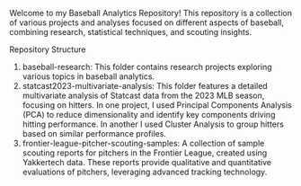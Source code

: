 Welcome to my Baseball Analytics Repository! This repository is a collection of various projects and analyses focused on different aspects of baseball, combining research, statistical techniques, and scouting insights.

Repository Structure
1. baseball-research: This folder contains research projects exploring various topics in baseball analytics. 
2. statcast2023-multivariate-analysis: This folder features a detailed multivariate analysis of Statcast data from the 2023 MLB season, focusing on hitters. In one project, I used Principal Components Analysis (PCA) to reduce dimensionality and identify key components driving hitting performance. In another I used  Cluster Analysis to group hitters based on similar performance profiles.
3. frontier-league-pitcher-scouting-samples: A collection of sample scouting reports for pitchers in the Frontier League, created using Yakkertech data. These reports provide qualitative and quantitative evaluations of pitchers, leveraging advanced tracking technology.
